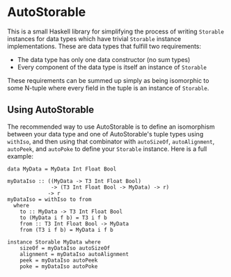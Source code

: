 # AutoStorable

This is a small Haskell library for simplifying the process of writing
`Storable` instances for data types which have trivial `Storable` instance
implementations. These are data types that fulfill two requirements:

* The data type has only one data constructor (no sum types)
* Every component of the data type is itself an instance of `Storable`

These requirements can be summed up simply as being isomorphic to some N-tuple
where every field in the tuple is an instance of `Storable`.

## Using AutoStorable

The recommended way to use AutoStorable is to define an isomorphism between your
data type and one of AutoStorable's tuple types using `withIso`, and then using
that combinator with `autoSizeOf`, `autoAlignment`, `autoPeek`, and `autoPoke`
to define your `Storable` instance. Here is a full example:

    data MyData = MyData Int Float Bool

    myDataIso :: ((MyData -> T3 Int Float Bool)
                  -> (T3 Int Float Bool -> MyData) -> r)
                 -> r
    myDataIso = withIso to from
      where
        to :: MyData -> T3 Int Float Bool
        to (MyData i f b) = T3 i f b
        from :: T3 Int Float Bool -> MyData
        from (T3 i f b) = MyData i f b

    instance Storable MyData where
        sizeOf = myDataIso autoSizeOf
        alignment = myDataIso autoAlignment
        peek = myDataIso autoPeek
        poke = myDataIso autoPoke
